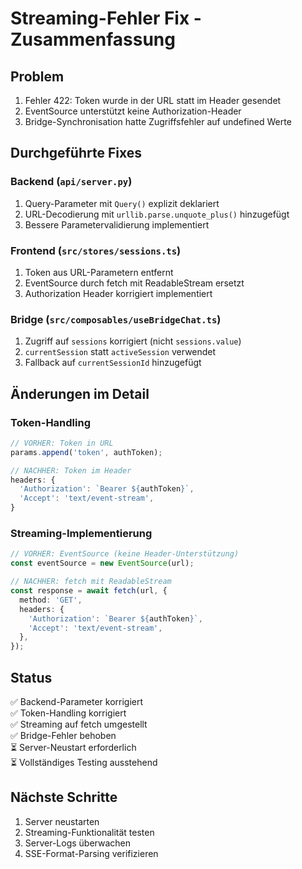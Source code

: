 # Streaming-Fehler Fix - Zusammenfassung

## Problem
1. Fehler 422: Token wurde in der URL statt im Header gesendet  
2. EventSource unterstützt keine Authorization-Header
3. Bridge-Synchronisation hatte Zugriffsfehler auf undefined Werte

## Durchgeführte Fixes

### Backend (`api/server.py`)
1. Query-Parameter mit `Query()` explizit deklariert
2. URL-Decodierung mit `urllib.parse.unquote_plus()` hinzugefügt
3. Bessere Parametervalidierung implementiert

### Frontend (`src/stores/sessions.ts`)
1. Token aus URL-Parametern entfernt
2. EventSource durch fetch mit ReadableStream ersetzt
3. Authorization Header korrigiert implementiert

### Bridge (`src/composables/useBridgeChat.ts`)
1. Zugriff auf `sessions` korrigiert (nicht `sessions.value`)
2. `currentSession` statt `activeSession` verwendet
3. Fallback auf `currentSessionId` hinzugefügt

## Änderungen im Detail

### Token-Handling
```typescript
// VORHER: Token in URL
params.append('token', authToken);

// NACHHER: Token im Header
headers: {
  'Authorization': `Bearer ${authToken}`,
  'Accept': 'text/event-stream',
}
```

### Streaming-Implementierung
```typescript
// VORHER: EventSource (keine Header-Unterstützung)
const eventSource = new EventSource(url);

// NACHHER: fetch mit ReadableStream
const response = await fetch(url, {
  method: 'GET',
  headers: {
    'Authorization': `Bearer ${authToken}`,
    'Accept': 'text/event-stream',
  },
});
```

## Status

✅ Backend-Parameter korrigiert  
✅ Token-Handling korrigiert  
✅ Streaming auf fetch umgestellt  
✅ Bridge-Fehler behoben  
⏳ Server-Neustart erforderlich  
⏳ Vollständiges Testing ausstehend

## Nächste Schritte

1. Server neustarten
2. Streaming-Funktionalität testen
3. Server-Logs überwachen
4. SSE-Format-Parsing verifizieren